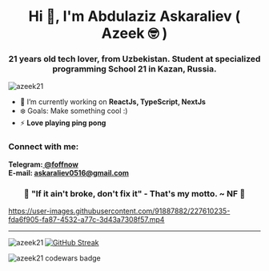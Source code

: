 <head>
<meta name="description" content="abdulaziz askaraliev Abdulaziz Asqaraliyev GitHub" />
<meta name="description" content="abdulaziz" /> 
<meta name="description" content="Askaraliev" /> 
<meta name="description" content="azeek" /> 
<meta name="description" content="azeek21" />
<meta name="description" content="malton" />
<meta name="description" content="Meabuck Alton" />
<meta name="description" content="azeek github" />
<meta name="description" content="abdulaziz github" /> 
<meta name="description" content="Askaraliev github" /> 
<meta name="description" content="azeek github" /> 
<meta name="description" content="azeek21 github" />
<meta name="description" content="malton github" />
<meta name="description" content="abdulaziz askaraliev github" /> 
</head>
<h1 align="center">Hi 👋, I'm Abdulaziz Askaraliev ( Azeek 🤓 )</h1>
<h3 align="center">21 years old tech lover, from Uzbekistan. Student at specialized programming School 21 in Kazan, Russia.</h3>

<p align="left"> <img src="https://komarev.com/ghpvc/?username=azeek21&label=Profile%20views&color=0e75b6&style=flat" alt="azeek21" /> </p>

- 🌱 I’m currently working on **ReactJs, TypeScript, NextJs**
- ❄️ Goals: Make something cool :)
- ⚡ **Love playing ping pong**


<h3 align="left">Connect with me:</h3>
<b>
Telegram:<a href="https://t.me/foffnow" target="_blank"> @foffnow </a>
<br/>
E-mail: <a href="mailto:askaraliev0516@gmail.com"> askaraliev0516@gmail.com </a>
</b>


<h3 align="center"> 🎵 "If it ain't broke, don't fix it" - That's my motto. ~ NF 🎵 </h3>

https://user-images.githubusercontent.com/91887882/227610235-fda6f905-fa87-4532-a77c-3d43a7308f57.mp4


--------------------------

[![GitHub Streak](https://streak-stats.demolab.com?user=azeek21&theme=transparent&card_width=300&width=300&border_radius=15&currStreakLabel=EB8801)](https://git.io/streak-stats)
<img align="left" src="https://github-readme-stats.vercel.app/api/top-langs?username=azeek21&show_icons=true&theme=transparent&border_radius=15&locale=en&layout=compact&card_width=300" alt="azeek21" /> </br>

<img align="center" src="https://www.codewars.com/users/azeek/badges/large" alt="azeek21 codewars badge" />



